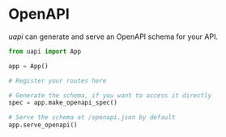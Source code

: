 # OpenAPI

_uapi_ can generate and serve an OpenAPI schema for your API.

```python
from uapi import App

app = App()

# Register your routes here

# Generate the schema, if you want to access it directly
spec = app.make_openapi_spec()

# Serve the schema at /openapi.json by default
app.serve_openapi()
```
